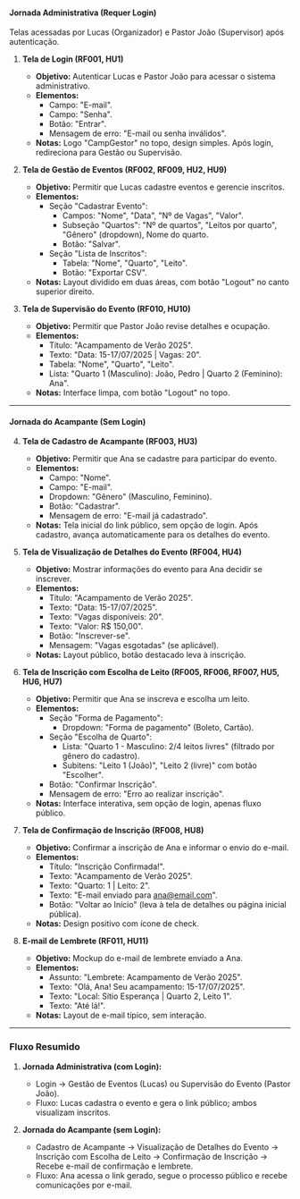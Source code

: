 #### Jornada Administrativa (Requer Login)
Telas acessadas por Lucas (Organizador) e Pastor João (Supervisor) após autenticação.

1. **Tela de Login (RF001, HU1)**  
   - **Objetivo:** Autenticar Lucas e Pastor João para acessar o sistema administrativo.  
   - **Elementos:**  
     - Campo: "E-mail".  
     - Campo: "Senha".  
     - Botão: "Entrar".  
     - Mensagem de erro: "E-mail ou senha inválidos".  
   - **Notas:** Logo "CampGestor" no topo, design simples. Após login, redireciona para Gestão ou Supervisão.

2. **Tela de Gestão de Eventos (RF002, RF009, HU2, HU9)**  
   - **Objetivo:** Permitir que Lucas cadastre eventos e gerencie inscritos.  
   - **Elementos:**  
     - Seção "Cadastrar Evento":  
       - Campos: "Nome", "Data", "Nº de Vagas", "Valor".  
       - Subseção "Quartos": "Nº de quartos", "Leitos por quarto", "Gênero" (dropdown), Nome do quarto.
       - Botão: "Salvar".  
     - Seção "Lista de Inscritos":  
       - Tabela: "Nome", "Quarto", "Leito".  
       - Botão: "Exportar CSV".  
   - **Notas:** Layout dividido em duas áreas, com botão "Logout" no canto superior direito.

3. **Tela de Supervisão do Evento (RF010, HU10)**  
   - **Objetivo:** Permitir que Pastor João revise detalhes e ocupação.  
   - **Elementos:**  
     - Título: "Acampamento de Verão 2025".  
     - Texto: "Data: 15-17/07/2025 | Vagas: 20".  
     - Tabela: "Nome", "Quarto", "Leito".  
     - Lista: "Quarto 1 (Masculino): João, Pedro | Quarto 2 (Feminino): Ana".  
   - **Notas:** Interface limpa, com botão "Logout" no topo.

---

#### Jornada do Acampante (Sem Login)

4. **Tela de Cadastro de Acampante (RF003, HU3)**  
   - **Objetivo:** Permitir que Ana se cadastre para participar do evento.  
   - **Elementos:**  
     - Campo: "Nome".  
     - Campo: "E-mail".  
     - Dropdown: "Gênero" (Masculino, Feminino).  
     - Botão: "Cadastrar".  
     - Mensagem de erro: "E-mail já cadastrado".  
   - **Notas:** Tela inicial do link público, sem opção de login. Após cadastro, avança automaticamente para os detalhes do evento.

5. **Tela de Visualização de Detalhes do Evento (RF004, HU4)**  
   - **Objetivo:** Mostrar informações do evento para Ana decidir se inscrever.  
   - **Elementos:**  
     - Título: "Acampamento de Verão 2025".  
     - Texto: "Data: 15-17/07/2025".  
     - Texto: "Vagas disponíveis: 20".  
     - Texto: "Valor: R$ 150,00".  
     - Botão: "Inscrever-se".  
     - Mensagem: "Vagas esgotadas" (se aplicável).  
   - **Notas:** Layout público, botão destacado leva à inscrição.

6. **Tela de Inscrição com Escolha de Leito (RF005, RF006, RF007, HU5, HU6, HU7)**  
   - **Objetivo:** Permitir que Ana se inscreva e escolha um leito.  
   - **Elementos:**  
     - Seção "Forma de Pagamento":  
       - Dropdown: "Forma de pagamento" (Boleto, Cartão).  
     - Seção "Escolha de Quarto":  
       - Lista: "Quarto 1 - Masculino: 2/4 leitos livres" (filtrado por gênero do cadastro).  
       - Subitens: "Leito 1 (João)", "Leito 2 (livre)" com botão "Escolher".  
     - Botão: "Confirmar Inscrição".  
     - Mensagem de erro: "Erro ao realizar inscrição".  
   - **Notas:** Interface interativa, sem opção de login, apenas fluxo público.

7. **Tela de Confirmação de Inscrição (RF008, HU8)**  
   - **Objetivo:** Confirmar a inscrição de Ana e informar o envio do e-mail.  
   - **Elementos:**  
     - Título: "Inscrição Confirmada!".  
     - Texto: "Acampamento de Verão 2025".  
     - Texto: "Quarto: 1 | Leito: 2".  
     - Texto: "E-mail enviado para ana@email.com".  
     - Botão: "Voltar ao Início" (leva à tela de detalhes ou página inicial pública).  
   - **Notas:** Design positivo com ícone de check.

8. **E-mail de Lembrete (RF011, HU11)**  
   - **Objetivo:** Mockup do e-mail de lembrete enviado a Ana.  
   - **Elementos:**  
     - Assunto: "Lembrete: Acampamento de Verão 2025".  
     - Texto: "Olá, Ana! Seu acampamento: 15-17/07/2025".  
     - Texto: "Local: Sítio Esperança | Quarto 2, Leito 1".  
     - Texto: "Até lá!".  
   - **Notas:** Layout de e-mail típico, sem interação.

---

### Fluxo Resumido
1. **Jornada Administrativa (com Login):**  
   - Login → Gestão de Eventos (Lucas) ou Supervisão do Evento (Pastor João).  
   - Fluxo: Lucas cadastra o evento e gera o link público; ambos visualizam inscritos.

2. **Jornada do Acampante (sem Login):**  
   - Cadastro de Acampante → Visualização de Detalhes do Evento → Inscrição com Escolha de Leito → Confirmação de Inscrição → Recebe e-mail de confirmação e lembrete.  
   - Fluxo: Ana acessa o link gerado, segue o processo público e recebe comunicações por e-mail.